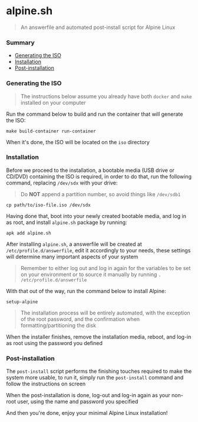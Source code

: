 # alpine.sh

> An answerfile and automated post-install script for Alpine Linux

### Summary

- [Generating the ISO](#generating-the-iso)
- [Installation](#installation)
- [Post-installation](#post-installation)

### Generating the ISO

> The instructions below assume you already have both `docker` and `make`
installed on your computer

Run the command below to build and run the container that will generate the ISO:

```
make build-container run-container
```

When it's done, the ISO will be located on the `iso` directory

### Installation

Before we proceed to the installation, a bootable media (USB drive or CD/DVD)
containing the ISO is required, in order to do that, run the following command,
replacing `/dev/sdx` with your drive:

> Do **NOT** append a partition number, so avoid things like `/dev/sdb1`

```
cp path/to/iso-file.iso /dev/sdx
```

Having done that, boot into your newly created bootable media, and log in as
root, and install `alpine.sh` package by running:

```
apk add alpine.sh
```

After installing `alpine.sh`, a answerfile will be created at
`/etc/profile.d/answerfile`, edit it accordingly to your needs, these settings
will determine many important aspects of your system

> Remember to either log out and log in again for the variables to be set on
your environment or to source it manually by running
`. /etc/profile.d/answerfile`

With that out of the way, run the command below to install Alpine:

```
setup-alpine
```

> The installation process will be entirely automated, with the exception of the
root password, and the confirmation when formatting/partitioning the disk

When the installer finishes, remove the installation media, reboot, and log-in
as root using the password you defined

### Post-installation

The `post-install` script performs the finishing touches required to make the
system more usable, to run it, simply run the `post-install` command and follow
the instructions on screen

When the post-installation is done, log-out and log-in again as your non-root
user, using the name and password you specified

And then you're done, enjoy your minimal Alpine Linux installation!
